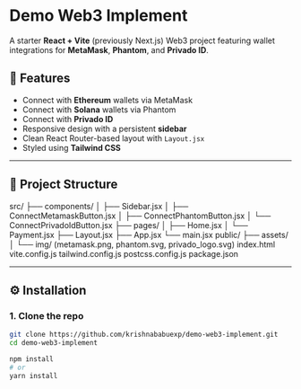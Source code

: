 # Demo Web3 Implement

A starter **React + Vite** (previously Next.js) Web3 project featuring wallet integrations for **MetaMask**, **Phantom**, and **Privado ID**.

## 🔧 Features

- Connect with **Ethereum** wallets via MetaMask
- Connect with **Solana** wallets via Phantom
- Connect with **Privado ID**
- Responsive design with a persistent **sidebar**
- Clean React Router-based layout with `Layout.jsx`
- Styled using **Tailwind CSS**

---

## 📁 Project Structure

src/
├── components/
│ ├── Sidebar.jsx
│ ├── ConnectMetamaskButton.jsx
│ ├── ConnectPhantomButton.jsx
│ └── ConnectPrivadoIdButton.jsx
├── pages/
│ ├── Home.jsx
│ └── Payment.jsx
├── Layout.jsx
├── App.jsx
└── main.jsx
public/
├── assets/
│ └── img/ (metamask.png, phantom.svg, privado_logo.svg)
index.html
vite.config.js
tailwind.config.js
postcss.config.js
package.json


---

## ⚙️ Installation

### 1. Clone the repo

```bash
git clone https://github.com/krishnababuexp/demo-web3-implement.git
cd demo-web3-implement

npm install
# or
yarn install
```
